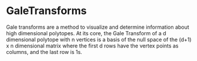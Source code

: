 # GaleTransforms

Gale transforms are a method to visualize and determine information about high dimensional polytopes. At its core, the Gale Transform of a d dimensional polytope with n vertices is a basis of the null space of the (d+1) x n dimensional matrix where the first d rows have the vertex points as columns, and the last row is 1s.
